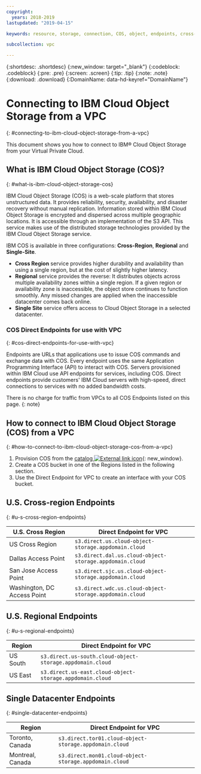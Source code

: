 ```yaml
---
copyright:
  years: 2018-2019
lastupdated: "2019-04-15"

keywords: resource, storage, connection, COS, object, endpoints, cross-region, regional, datacenter

subcollection: vpc

---
```

{:shortdesc: .shortdesc}
{:new_window: target="_blank"}
{:codeblock: .codeblock}
{:pre: .pre}
{:screen: .screen}
{:tip: .tip}
{:note: .note}
{:download: .download}
{:DomainName: data-hd-keyref="DomainName"}

# Connecting to IBM Cloud Object Storage from a VPC
{: #connecting-to-ibm-cloud-object-storage-from-a-vpc}

This document shows you how to connect to IBM® Cloud Object Storage from your Virtual Private Cloud. 

## What is IBM Cloud Object Storage (COS)?
{: #what-is-ibm-cloud-object-storage-cos}

IBM Cloud Object Storage (COS) is a web-scale platform that stores unstructured data. It provides reliability, security, availability, and disaster recovery without manual replication.
Information stored within IBM Cloud Object Storage is encrypted and dispersed across multiple geographic locations. It is accessible through an implementation of the S3 API. This service makes use of the distributed storage technologies provided by the IBM Cloud Object Storage service.

IBM COS is available in three configurations: **Cross-Region**, **Regional** and **Single-Site**.
 * **Cross Region** service provides higher durability and availability than using a single region, but at the cost of slightly higher latency.
 * **Regional** service provides the reverse: It distributes objects across multiple availability zones within a single region. If a given region or availability zone is inaccessible, the object store continues to function smoothly. Any missed changes are applied when the inaccessible datacenter comes back online.
 * **Single Site** service offers access to Cloud Object Storage in a selected datacenter.
 
### COS Direct Endpoints for use with VPC
{: #cos-direct-endpoints-for-use-with-vpc}

Endpoints are URLs that applications use to issue COS commands and exchange data with COS. Every endpoint uses the same Application Programming Interface (API) to interact with COS.
Servers provisioned within IBM Cloud use 
API endpoints for services, including COS. Direct endpoints provide customers' IBM Cloud servers with high-speed, direct connections to services with no added bandwidth costs.

There is no charge for traffic from VPCs to all COS Endpoints listed on this page.
{: note}
 
## How to connect to IBM Cloud Object Storage (COS) from a VPC
{: #how-to-connect-to-ibm-cloud-object-storage-cos-from-a-vpc}

 1. Provision COS from the [catalog ![External link icon](../icons/launch-glyph.svg "External link icon")](https://{DomainName}/catalog/services/cloud-object-storage){: new_window}.
 2. Create a COS bucket in one of the Regions listed in the following section.
 3. Use the Direct Endpoint for VPC to create an interface with your COS bucket.
 
## U.S. Cross-region Endpoints
{: #u-s-cross-region-endpoints}
 
| **U.S. Cross Region** | **Direct Endpoint for VPC** |
|------------|-------------------------------|
| US Cross Region | `s3.direct.us.cloud-object-storage.appdomain.cloud` |
| Dallas Access Point | `s3.direct.dal.us.cloud-object-storage.appdomain.cloud`
| San Jose Access Point | `s3.direct.sjc.us.cloud-object-storage.appdomain.cloud`
| Washington, DC Access Point | `s3.direct.wdc.us.cloud-object-storage.appdomain.cloud` |

 ## U.S. Regional Endpoints
 {: #u-s-regional-endpoints}
 
| **Region** | **Direct Endpoint for VPC** |
|------------|-------------------------------|
| US South | `s3.direct.us-south.cloud-object-storage.appdomain.cloud`|
| US East | `s3.direct.us-east.cloud-object-storage.appdomain.cloud`|

 ## Single Datacenter Endpoints
 {: #single-datacenter-endpoints}
 
| **Region** | **Direct Endpoint for VPC** |
|------------|-------------------------------|
| Toronto, Canada | `s3.direct.tor01.cloud-object-storage.appdomain.cloud` |
| Montreal, Canada | `s3.direct.mon01.cloud-object-storage.appdomain.cloud` |
